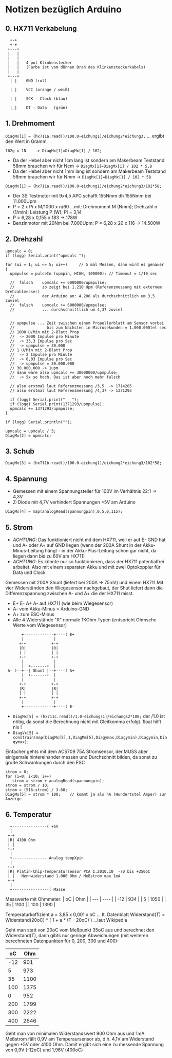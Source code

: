 # Notizen bezüglich Arduino

## 0. HX711 Verkabelung
```
  +-+
  +-+
 +---+
 |   |
 |   |
 |   |   4 pol Klinkenstecker
 |   |   (Farbe ist vom dünnen Drah des Klinkensteckerkabels)
 |   |
 +---+
  | |    GND (rot)

  | |    VCC (orange / weiß)

  | |    SCK - Clock (blau)

  |_|    DT - Data   (grün)
```

## 1. Drehmoment

```DiagMx[1] = (hx711a.read()/100.0-eichung1)/eichung2*eichung3;``` ... ergibt den Wert in Gramm


```102g = 1N   --> DiagMx[1]=DiagMx[1] / 102;```

- Da der Hebel aber nicht 1cm lang ist sondern am Makerbeam Teststand 58mm brauchen wir für Ncm -> ```DiagMx[1]=DiagMx[1] / 102 * 5,8```
- Da der Hebel aber nicht 1mm lang ist sondern am Makerbeam Teststand 58mm brauchen wir für Nmm -> ```DiagMx[1]=DiagMx[1] / 102 * 58```


```
DiagMx[1] = (hx711a.read()/100.0-eichung1)/eichung2*eichung3/102*58;
```

- Der 3S Testmotor mit 9x4,5 APC schafft 155Nmm dh 155Nmm bei 11.000Upm
- P = 2 x Pi x M/1000 x n/60  ...mit: Drehmoment M (Nmm); Drehzahl n (1/min); Leistung P (W); Pi = 3,14
- P = 6,28 x 0,155 x 183 -> 178W
- Benzinmotor mit 20Nm bei 7.000Upm: P = 6,28 x 20 x 116 -> 14.500W


## 2. Drehzahl
```
upmcalc = 0;
if (logg) Serial.print("upmcalc ");

for (ui = 1; ui <= 5; ui++)     // 5 mal Messen, dann wird es genauer
{
  upmpulse = pulseIn (upmpin, HIGH, 100000); // Timeout = 1/10 sec
  
  //  falsch    upmcalc += 6000000/upmpulse; 
  //            zb zeigt bei 1.210 Upm (Referenzmessung mit externem Drehzahlmesser) 
  //            der Arduino an: 4.200 als durchschnittlich um 3,5 zuviel
  //  falsch    upmcalc += 6000000/upmpulse;
  //            ... durchschnittlich um 4,37 zuviel


  // upmpulse ... Zeit zwischen einem Propellerblatt am Sensor vorbei
  //              bis zum Nächsten in Microsekunden = 1.000.000tel sec
  // 1000 U/Min mit 2-Blatt Prop 
  //  -> 2000 Impulse pro Minute 
  //  -> 33,3 Impulse pro Sec 
  //  -> upmpulse = 30.000
  // 1 U/Min mit 2-Blatt Prop 
  //  -> 2 Impulse pro Minute 
  //  -> 0,03 Impulse pro Sec 
  //  -> upmpulse = 30.000.000
  // 30.000.000 -> 1upm
  // dann wäre also upmcalc += 30000000/upmpulse; 
  //  -> 5x so hoch. Das ist aber noch mehr falsch

  // also erstmal laut Referenzmessung /3,5  -> 1714285
  // also erstmal laut Referenzmessung /4,37 -> 1371293

  if (logg) Serial.print("   "); 
  if (logg) Serial.print(1371293/upmpulse);
  upmcalc += 1371293/upmpulse;
}

if (logg) Serial.println(""); 

upmcalc = upmcalc / 5;
DiagMx[2] = upmcalc;
```

## 3. Schub

```DiagMx[3] = (hx711b.read()/100.0-eichung1)/eichung2*eichung3/102*58;```

## 4. Spannung
- Gemessen mit einem Spannungsteiler für 100V im Verhältnis 22:1 -> 4,3V
- Z-Diode mit 4,7V verhindert Spannungen >5V am Arduino

```DiagMx[4] = map(analogRead(spannungpin),0,5,0,115);```


## 5. Strom
- *ACHTUNG*: Das funktioniert nicht mit dem HX711, weil er auf E- GND hat und A- oder A+ auf GND liegen (wenn der 200A Shunt in der Akku-Minus-Leitung hängt - in der Akku-Plus-Leitung schon gar nicht, da liegen dann bis zu 60V am HX711)
- *ACHTUNG*: Es könnte nur so funktionieren, dass der HX711 potentialfrei arbeitet. Also mit einem separaten Akku und mit zwei Optokoppler für Data und Clock

Gemessen mit 200A Shunt (liefert bei 200A -> 75mV) und einem HX711
Mit vier Widerständen den Wiegesensor nachgebaut, der Shut liefert dann die Differenzspannung zwischen A- und A+ die der HX711 misst.
- E+ E- A+ A- auf HX711 (wie beim Wiegesensor)
- A- vom Akku-Minus = Arduino-GND
- A+ zum ESC-Minus
- Alle 4 Widerstände "R" normale 1KOhm Typen (entspricht Ohmsche Werte vom Wiegesensor)

```
       +-------------+----( E+
       |             |
      +-+           +-+
      |R|           |R|
      | |           | |
      +-+           +-+
       |             |
       |  +-------+  |
 A- )--+--| Shunt |--+----( A+
       |  +-------+  |
       |             |
      +-+           +-+
      |R|           |R|
      | |           | |
      +-+           +-+
       |             |
       +-------------+----( E-
```

- ```DiagMx[5] = (hx711c.read()/1.0-eichungs1)/eichungs2*100;``` der /1.0 ist nötig, da sonst die Berechnung nicht mit Gleitkomma erfolgt. float hilft nix !
- ```DiagVx[5] = constrain(map(DiagMx[5],1,DiagMm[5],Diagymax,Diagymin),Diagymin,Diagymax);```

Einfacher gehts mit dem ACS709 75A Stromsensor, der MUSS aber einigemale hintereinander messen und Durchschnitt bilden, da sonst zu große Schwankungen durch den ESC

```
strom = 0;
for (i=0; i<10; i++)
   strom = strom + analogRead(spannungpin);
strom = strom / 10;
strom = (516-strom) / 3.68;
DiagMx[5] = strom * 100;    // kommt ja als hA (Hundertstel Amper) zur Anzeige
```

## 6. Temperatur
```
  +---------------( +5V
  |           
 +-+          
 |R| 4100 Ohm
 | |          
 +-+          
  |
  +--------------- Analog tempXpin
  |            
 +-+           
 |R| Platin-Chip-Temperatursensor PCA 1.2010.10  -70 bis +350oC
 | |   Nennwiderstand 1.000 Ohm / Meßstrom max 1mA
 +-+   
  |            
  +----------------( Masse
```

Messwerte mit Ohmmeter:
|  oC |  Ohm |
| --- | ---- |
| -12 |  934 |
|   5 | 1050 |
|  35 | 1100 |
| 100 | 1390 |

Temperaturkoffizient a = 3,85 x 0,001 x oC ... lt. Datenblatt
Widerstand(T) = Widerstand(20oC) * ( 1 + a * (T - 20oC) ) ...laut Wikipedia

Geht man statt von 20oC vom Meßpunkt 35oC aus und berechnet den Widerstand(T), dann gibts nur geringe Abweichungen (mit weiteren berechneten Datenpunkten für 0, 200, 300 und 400):

|  oC |  Ohm |
| --- | ---- |
| -12 |  901 |
|   5 |  973 |
|  35 | 1100 |
| 100 | 1375 |
|   0 |  952 |
| 200 | 1799 |
| 300 | 2222 |
| 400 | 2646 |

Geht man von minimalen Widerstandswert 900 Ohm aus und 1mA Meßstrom fällt 0,9V am Temperaursensor ab, d.h. 4,1V am Widerstand gegen +5V oder 4100 Ohm. Damit ergibt sich eine zu messende Spannung von 0,9V (-12oC) und 1,96V (400oC)
